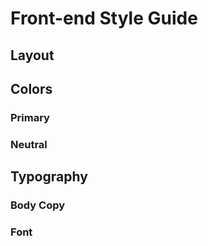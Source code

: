 # Front-end Style Guide

## Layout
<!-- 
The designs were created to the following widths:

- Mobile: 375px
- Desktop: 1440px -->

## Colors

### Primary

<!-- Dark cyan: hsl(185, 75%, 39%)
Very dark desaturated blue: hsl(229, 23%, 23%)
Dark grayish blue: hsl(227, 10%, 46%) -->

### Neutral

<!-- Dark gray: hsl(0, 0%, 59%) -->

## Typography

### Body Copy

<!-- - Font size (name and stats): 18px -->

### Font

<!-- - Family: [Kumbh Sans](https://fonts.google.com/specimen/Kumbh+Sans)
- Weights: 400, 700 -->
